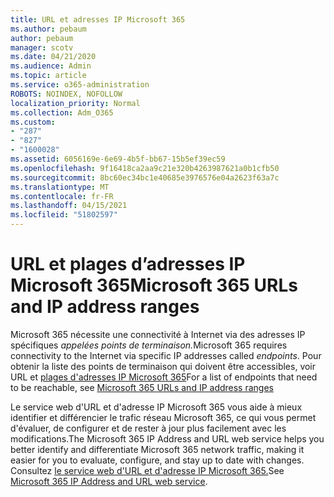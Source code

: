 ```yaml
---
title: URL et adresses IP Microsoft 365
ms.author: pebaum
author: pebaum
manager: scotv
ms.date: 04/21/2020
ms.audience: Admin
ms.topic: article
ms.service: o365-administration
ROBOTS: NOINDEX, NOFOLLOW
localization_priority: Normal
ms.collection: Adm_O365
ms.custom:
- "287"
- "827"
- "1600028"
ms.assetid: 6056169e-6e69-4b5f-bb67-15b5ef39ec59
ms.openlocfilehash: 9f16418ca2aa9c21e320b4263987621a0b1cfb50
ms.sourcegitcommit: 8bc60ec34bc1e40685e3976576e04a2623f63a7c
ms.translationtype: MT
ms.contentlocale: fr-FR
ms.lasthandoff: 04/15/2021
ms.locfileid: "51802597"
---
```

# <a name="microsoft-365-urls-and-ip-address-ranges"></a><span data-ttu-id="98af7-102">URL et plages d’adresses IP Microsoft 365</span><span class="sxs-lookup"><span data-stu-id="98af7-102">Microsoft 365 URLs and IP address ranges</span></span>

<span data-ttu-id="98af7-103">Microsoft 365 nécessite une connectivité à Internet via des adresses IP spécifiques *appelées points de terminaison.*</span><span class="sxs-lookup"><span data-stu-id="98af7-103">Microsoft 365 requires connectivity to the Internet via specific IP addresses called *endpoints*.</span></span>
<span data-ttu-id="98af7-104">Pour obtenir la liste des points de terminaison qui doivent être accessibles, voir URL et [plages d'adresses IP Microsoft 365](https://docs.microsoft.com/office365/enterprise/urls-and-ip-address-ranges)</span><span class="sxs-lookup"><span data-stu-id="98af7-104">For a list of endpoints that need to be reachable, see [Microsoft 365 URLs and IP address ranges](https://docs.microsoft.com/office365/enterprise/urls-and-ip-address-ranges)</span></span> 

<span data-ttu-id="98af7-105">Le service web d'URL et d'adresse IP Microsoft 365 vous aide à mieux identifier et différencier le trafic réseau Microsoft 365, ce qui vous permet d'évaluer, de configurer et de rester à jour plus facilement avec les modifications.</span><span class="sxs-lookup"><span data-stu-id="98af7-105">The Microsoft 365 IP Address and URL web service helps you better identify and differentiate Microsoft 365 network traffic, making it easier for you to evaluate, configure, and stay up to date with changes.</span></span> <span data-ttu-id="98af7-106">Consultez [le service web d'URL et d'adresse IP Microsoft 365.](https://docs.microsoft.com/office365/enterprise/office-365-ip-web-service)</span><span class="sxs-lookup"><span data-stu-id="98af7-106">See [Microsoft 365 IP Address and URL web service](https://docs.microsoft.com/office365/enterprise/office-365-ip-web-service).</span></span>